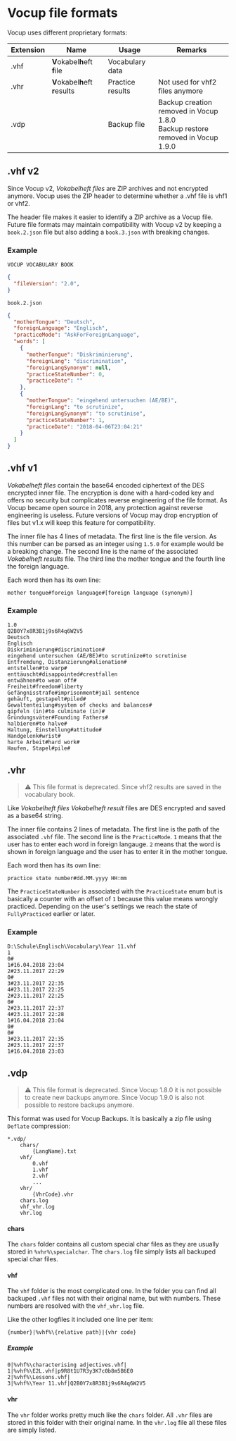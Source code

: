 # Vocup file formats

Vocup uses different proprietary formats:

| Extension | Name                            | Usage            | Remarks |
|-----------|---------------------------------|------------------|---------|
| .vhf      | **V**okabel**h**eft **f**ile    | Vocabulary data  |         |
| .vhr      | **V**okabel**h**eft **r**esults | Practice results | Not used for vhf2 files anymore |
| .vdp      |                                 | Backup file      | Backup creation removed in Vocup 1.8.0<br>Backup restore removed in Vocup 1.9.0 |

## .vhf v2

Since Vocup v2, _Vokabelheft files_ are ZIP archives and not encrypted anymore.
Vocup uses the ZIP header to determine whether a .vhf file is vhf1 or vhf2.

The header file makes it easier to identify a ZIP archive as a Vocup file.
Future file formats may maintain compatibility with Vocup v2 by keeping a `book.2.json` file but also adding a `book.3.json` with breaking changes.

### Example

`VOCUP VOCABULARY BOOK`
```json
{
  "fileVersion": "2.0",
}
```

`book.2.json`
```json
{
  "motherTongue": "Deutsch",
  "foreignLanguage": "Englisch",
  "practiceMode": "AskForForeignLanguage",
  "words": [
    {
      "motherTongue": "Diskriminierung",
      "foreignLang": "discrimination",
      "foreignLangSynonym": null,
      "practiceStateNumber": 0,
      "practiceDate": ""
    },
    {
      "motherTongue": "eingehend untersuchen (AE/BE)",
      "foreignLang": "to scrutinize",
      "foreignLangSynonym": "to scrutinise",
      "practiceStateNumber": 1,
      "practiceDate": "2018-04-06T23:04:21"
    }
  ]
}
```

## .vhf v1

*Vokabelheft files* contain the base64 encoded ciphertext of the DES encrypted inner file.
The encryption is done with a hard-coded key and offers no security but complicates reverse engineering of the file format.
As Vocup became open source in 2018, any protection against reverse engineering is useless.
Future versions of Vocup may drop encryption of files but v1.x will keep this feature for compatibility.

The inner file has 4 lines of metadata. The first line is the file version.
As this number can be parsed as an integer using `1.5.0` for example would be a breaking change.
The second line is the name of the associated *Vokabelheft results* file.
The third line the mother tongue and the fourth line the foreign language.

Each word then has its own line:
```
mother tongue#foreign language#[foreign language (synonym)]
```

### Example
```
1.0
Q2B0Y7x8R3B1j9s6R4q6W2V5
Deutsch
Englisch
Diskriminierung#discrimination#
eingehend untersuchen (AE/BE)#to scrutinize#to scrutinise
Entfremdung, Distanzierung#alienation#
entstellen#to warp#
enttäuscht#disappointed#crestfallen
entwähnen#to wean off#
Freiheit#freedom#liberty
Gefängnisstrafe#imprisonment#jail sentence
gehäuft, gestapelt#piled#
Gewaltenteilung#system of checks and balances#
gipfeln (in)#to culminate (in)#
Gründungsväter#Founding Fathers#
halbieren#to halve#
Haltung, Einstellung#attitude#
Handgelenk#wrist#
harte Arbeit#hard work#
Haufen, Stapel#pile#
```

## .vhr

> ⚠️ This file format is deprecated. Since vhf2 results are saved in the vocabulary book.

Like *Vokabelheft files* *Vokabelheft result* files are DES encrypted and saved as a base64 string.

The inner file contains 2 lines of metadata.
The first line is the path of the associated `.vhf` file.
The second line is the `PracticeMode`. `1` means that the user has to enter each word in foreign langauge.
`2` means that the word is shown in foreign language and the user has to enter it in the mother tongue.

Each word then has its own line:
```
practice state number#dd.MM.yyyy HH:mm
```
The `PracticeStateNumber` is associated with the `PracticeState` enum
but is basically a counter with an offset of `1` because this value means wrongly practiced.
Depending on the user's settings we reach the state of `FullyPracticed` earlier or later.

### Example
```
D:\Schule\Englisch\Vocabulary\Year 11.vhf
1
0#
1#16.04.2018 23:04
2#23.11.2017 22:29
0#
3#23.11.2017 22:35
4#23.11.2017 22:25
2#23.11.2017 22:25
0#
2#23.11.2017 22:37
4#23.11.2017 22:28
1#16.04.2018 23:04
0#
0#
3#23.11.2017 22:35
2#23.11.2017 22:37
1#16.04.2018 23:03
```

## .vdp

> ⚠️ This file format is deprecated. Since Vocup 1.8.0 it is not possible to create new backups anymore. Since Vocup 1.9.0 is also not possible to restore backups anymore.

This format was used for Vocup Backups. It is basically a zip file using `Deflate` compression:
```
*.vdp/
    chars/
        {LangName}.txt
    vhf/
        0.vhf
        1.vhf
        2.vhf
        ...
    vhr/
        {VhrCode}.vhr
    chars.log
    vhf_vhr.log
    vhr.log
```
#### chars
The `chars` folder contains all custom special char files as they are usually stored in `%vhr%\specialchar`.
The `chars.log` file simply lists all backuped special char files.

#### vhf
The `vhf` folder is the most complicated one. In the folder you can find all backuped `.vhf` files not with their original name, but with numbers.
These numbers are resolved with the `vhf_vhr.log` file.

Like the other logfiles it included one line per item:
```
{number}|%vhf%\{relative path}|{vhr code}
```

##### Example
```
0|%vhf%\characterising adjectives.vhf|
1|%vhf%\E2L.vhf|p9R8t1U7R3y3K7c0b8m5B6E0
2|%vhf%\Lessons.vhf|
3|%vhf%\Year 11.vhf|Q2B0Y7x8R3B1j9s6R4q6W2V5
```

#### vhr
The `vhr` folder works pretty much like the `chars` folder.
All `.vhr` files are stored in this folder with their original name.
In the `vhr.log` file all these files are simply listed.
